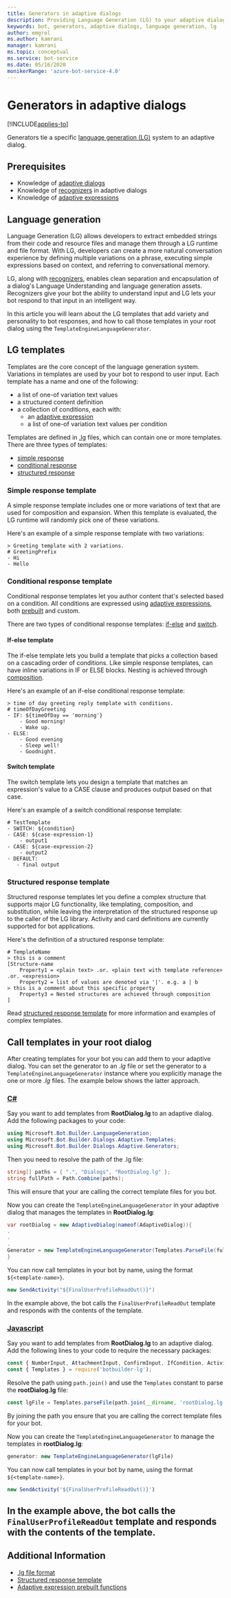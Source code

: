 ```yaml
---
title: Generators in adaptive dialogs
description: Providing Language Generation (LG) to your adaptive dialogs using Generators.
keywords: bot, generators, adaptive dialogs, language generation, lg
author: emgrol
ms.author: kamrani
manager: kamrani
ms.topic: conceptual
ms.service: bot-service
ms.date: 05/16/2020
monikerRange: 'azure-bot-service-4.0'
---
```


# Generators in adaptive dialogs

[!INCLUDE[applies-to](../includes/applies-to.md)]

Generators tie a specific [language generation (LG)](bot-builder-concept-language-generation.md) system to an adaptive dialog.

## Prerequisites

- Knowledge of [adaptive dialogs](bot-builder-adaptive-dialog-introduction.md)
- Knowledge of [recognizers](bot-builder-adaptive-dialog-recognizers.md) in adaptive dialogs
- Knowledge of [adaptive expressions](bot-builder-concept-adaptive-expressions.md)

## Language generation

Language Generation (LG) allows developers to extract embedded strings from their code and resource files and manage them through a LG runtime and file format. With LG, developers can create a more natural conversation experience by defining multiple variations on a phrase, executing simple expressions based on context, and referring to conversational memory.

LG, along with [recognizers](bot-builder-adaptive-dialog-recognizers.md), enables clean separation and encapsulation of a dialog's Language Understanding and language generation assets. Recognizers give your bot the ability to understand input and LG lets your bot respond to that input in an intelligent way.

In this article you will learn about the LG templates that add variety and personality to bot responses, and how to call those templates in your root dialog using the `TemplateEngineLanguageGenerator`.

## LG templates

Templates are the core concept of the language generation system. Variations in templates are used by your bot to respond to user input. Each template has a name and one of the following:

- a list of one-of variation text values
- a structured content definition
- a collection of conditions, each with:
    - an [adaptive expression](bot-builder-concept-adaptive-expressions.md)
    - a list of one-of variation text values per condition

Templates are defined in [.lg](../file-format/bot-builder-lg-file-format.md) files, which can contain one or more templates. There are three types of templates:

- [simple response](../file-format/bot-builder-lg-file-format.md#simple-response-template)
- [conditional response](../file-format/bot-builder-lg-file-format.md#conditional-response-template)
- [structured response](../file-format/bot-builder-lg-file-format.md#structured-response-template)

### Simple response template

A simple response template includes one or more variations of text that are used for composition and expansion. When this template is evaluated, the LG runtime will randomly pick one of these variations.

Here's an example of a simple response template with two variations:

```.lg
> Greeting template with 2 variations.
# GreetingPrefix
- Hi
- Hello
```

### Conditional response template

Conditional response templates let you author content that's selected based on a condition. All conditions are expressed using [adaptive expressions](bot-builder-concept-adaptive-expressions.md), both [prebuilt](../adaptive-expressions/adaptive-expressions-prebuilt-functions.md) and custom.

There are two types of conditional response templates: [if-else](../file-format/bot-builder-lg-file-format.md#if-else-template) and [switch](../file-format/bot-builder-lg-file-format.md#switch-template).

#### If-else template

The if-else template lets you build a template that picks a collection based on a cascading order of conditions. Like simple response templates, can have inline variations in IF or ELSE blocks. Nesting is achieved through [composition](#structured-response-template).

Here's an example of an if-else conditional response template:

```.lg
> time of day greeting reply template with conditions.
# timeOfDayGreeting
- IF: ${timeOfDay == 'morning'}
    - Good morning!
    - Wake up.
- ELSE:
    - Good evening
    - Sleep well!
    - Goodnight.
```

#### Switch template

The switch template lets you design a template that matches an expression's value to a CASE clause and produces output based on that case.

Here's an example of a switch conditional response template:

```.lg
# TestTemplate
- SWITCH: ${condition}
- CASE: ${case-expression-1}
    - output1
- CASE: ${case-expression-2}
    - output2
- DEFAULT:
   - final output
```

### Structured response template

Structured response templates let you define a complex structure that supports major LG functionality, like templating, composition, and substitution, while leaving the interpretation of the structured response up to the caller of the LG library. Activity and card definitions are currently supported for bot applications.

Here's the definition of a structured response template:

```.lg
# TemplateName
> this is a comment
[Structure-name
    Property1 = <plain text> .or. <plain text with template reference> .or. <expression>
    Property2 = list of values are denoted via '|'. e.g. a | b
> this is a comment about this specific property
    Property3 = Nested structures are achieved through composition
]
```

Read [structured response template](../language-generation/language-generation-structured-response-template.md) for more information and examples of complex templates.

## Call templates in your root dialog

After creating templates for your bot you can add them to your adaptive dialog. You can set the generator to an _.lg_ file or set the generator to a `TemplateEngineLanguageGenerator` instance where you explicitly manage the one or more _.lg_ files. The example below shows the latter approach.

### [C#](#tab/csharp)

Say you want to add templates from **RootDialog.lg** to an adaptive dialog. Add the following packages to your code:

```csharp
using Microsoft.Bot.Builder.LanguageGeneration;
using Microsoft.Bot.Builder.Dialogs.Adaptive.Templates;
using Microsoft.Bot.Builder.Dialogs.Adaptive.Generators;

```

Then you need to resolve the path of the .lg file:

```csharp
string[] paths = { ".", "Dialogs", "RootDialog.lg" };
string fullPath = Path.Combine(paths);
```

This will ensure that your are calling the correct template files for you bot.

Now you can create the `TemplateEngineLanguageGenerator` in your adaptive dialog that manages the templates in **RootDialog.lg**:

```csharp
var rootDialog = new AdaptiveDialog(nameof(AdaptiveDialog)){
.
.
.
Generator = new TemplateEngineLanguageGenerator(Templates.ParseFile(fullPath))
}
```

You can now call templates in your bot by name, using the format `${<template-name>}`.

```csharp
new SendActivity("${FinalUserProfileReadOut()}")
```

In the example above, the bot calls the `FinalUserProfileReadOut` template and responds with the contents of the template.

### [Javascript](#tab/javascript)

Say you want to add templates from **RootDialog.lg** to an adaptive dialog. Add the following lines to your code to require the necessary packages:

```javascript
const { NumberInput, AttachmentInput, ConfirmInput, IfCondition, ActivityTemplate, AdaptiveDialog, TextInput, SendActivity, TemplateEngineLanguageGenerator, OnBeginDialog } = require('botbuilder-dialogs-adaptive');
const { Templates } = require('botbuilder-lg');
```

Resolve the path using `path.join()` and use the `Templates` constant to parse the **rootDialog.lg** file:

```javascript
const lgFile = Templates.parseFile(path.join(__dirname, 'rootDialog.lg'));
```

By joining the path you ensure that you are calling the correct template files for your bot.

Now you can create the `TemplateEngineLanguageGenerator` to manage the templates in **rootDialog.lg**:

```javascript
generator: new TemplateEngineLanguageGenerator(lgFile)
```

You can now call templates in your bot by name, using the format `${<template-name>}`.

```javascript
new SendActivity('${FinalUserProfileReadOut()}')
```

In the example above, the bot calls the `FinalUserProfileReadOut` template and responds with the contents of the template.
---

## Additional Information

- [.lg file format](../file-format/bot-builder-lg-file-format.md)
- [Structured response template](../language-generation/language-generation-structured-response-template.md)
- [Adaptive expression prebuilt functions](../adaptive-expressions/adaptive-expressions-prebuilt-functions.md)

